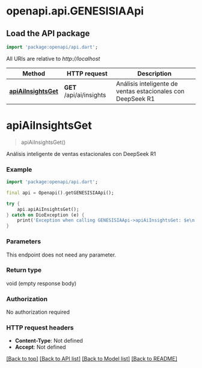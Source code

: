 # openapi.api.GENESISIAApi

## Load the API package
```dart
import 'package:openapi/api.dart';
```

All URIs are relative to *http://localhost*

Method | HTTP request | Description
------------- | ------------- | -------------
[**apiAiInsightsGet**](GENESISIAApi.md#apiaiinsightsget) | **GET** /api/ai/insights | Análisis inteligente de ventas estacionales con DeepSeek R1


# **apiAiInsightsGet**
> apiAiInsightsGet()

Análisis inteligente de ventas estacionales con DeepSeek R1

### Example
```dart
import 'package:openapi/api.dart';

final api = Openapi().getGENESISIAApi();

try {
    api.apiAiInsightsGet();
} catch on DioException (e) {
    print('Exception when calling GENESISIAApi->apiAiInsightsGet: $e\n');
}
```

### Parameters
This endpoint does not need any parameter.

### Return type

void (empty response body)

### Authorization

No authorization required

### HTTP request headers

 - **Content-Type**: Not defined
 - **Accept**: Not defined

[[Back to top]](#) [[Back to API list]](../README.md#documentation-for-api-endpoints) [[Back to Model list]](../README.md#documentation-for-models) [[Back to README]](../README.md)


